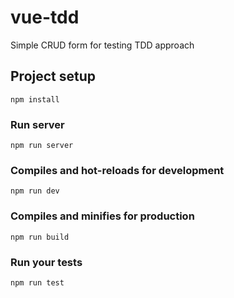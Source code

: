 # vue-tdd

Simple CRUD form for testing TDD approach

## Project setup
```
npm install
```

### Run server
```
npm run server
```

### Compiles and hot-reloads for development
```
npm run dev
```

### Compiles and minifies for production
```
npm run build
```

### Run your tests
```
npm run test
```




